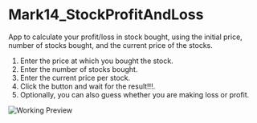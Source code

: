 # Mark14_StockProfitAndLoss
 App to calculate your profit/loss in stock bought, using the initial price, number of stocks bought, and the current price of the stocks.
 1. Enter the price at which you bought the stock.
 2. Enter the number of stocks bought. 
 3. Enter the current price per stock.
 4. Click the button and wait for the result!!!.
 5. Optionally, you can also guess whether you are making loss or profit. 
 
 
![Working Preview](http://url/to/img.png)
